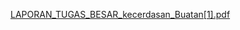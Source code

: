 
[LAPORAN_TUGAS_BESAR_kecerdasan_Buatan[1].pdf](https://github.com/user-attachments/files/21005141/LAPORAN_TUGAS_BESAR_kecerdasan_Buatan.1.pdf)
